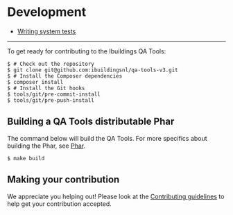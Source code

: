 Development
===========

 * [Writing system tests](development/writing-system-tests.md)

--------------------------------------------------------------------------------

To get ready for contributing to the Ibuildings QA Tools:

```sh-session
$ # Check out the repository
$ git clone git@github.com:ibuildingsnl/qa-tools-v3.git
$ # Install the Composer dependencies
$ composer install
$ # Install the Git hooks
$ tools/git/pre-commit-install
$ tools/git/pre-push-install
```

## Building a QA Tools distributable Phar

The command below will build the QA Tools. For more specifics about building the
Phar, see [Phar](phar.md).

```sh-session
$ make build
```

## Making your contribution

We appreciate you helping out! Please look at the
[Contributing guidelines](../CONTRIBUTING.md) to help get your contribution
accepted.

